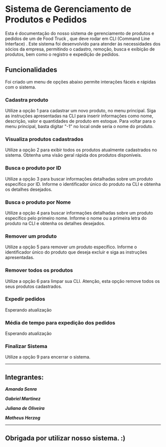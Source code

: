 # Sistema de Gerenciamento de Produtos e Pedidos
Esta é documentação do nosso sistema de gerenciamento de produtos e pedidos de um de Food Truck , que deve rodar em CLI (Command Line Interface) . 
Este sistema foi desenvolvido para atender às necessidades dos sócios da empresa, permitindo o cadastro, remoção, busca e exibição de produtos, bem como o registro e expedição de pedidos.

## Funcionalidades
Foi criado um menu de opções abaixo permite interações fáceis e rápidas com o sistema.

### Cadastra produto
Utilize a opção 1 para cadastrar um novo produto, no menu principal. Siga as instruções apresentadas na CLI para inserir informações como nome, descrição, valor e quantidades de produto em estoque.
Para voltar para o menu principal, basta digitar "-1" no local onde seria o nome do produto.

### Visualiza produtos cadastrados
Utilize a opção 2 para exibir todos os produtos atualmente cadastrados no sistema. Obtenha uma visão geral rápida dos produtos disponíveis.

### Busca o produto por ID
Utilize a opção 3 para buscar informações detalhadas sobre um produto específico por ID. Informe o identificador único do produto na CLI e obtenha os detalhes desejados.

### Busca o produto por Nome
Utilize a opção 4 para buscar informações detalhadas sobre um produto específico pelo primeiro nome. Informe o nome ou a primeira letra do produto na CLI e obtenha os detalhes desejados.

### Remover um produto
Utilize a opção 5 para remover um produto específico. Informe o identificador único do produto que deseja excluir e siga as instruções apresentadas.

### Remover todos os produtos
Utilize a opção 6 para limpar sua CLI. Atenção, esta opção remove todos os seus produtos cadastrados.

### Expedir pedidos
Esperando atualização

### Média de tempo para expedição dos pedidos
Esperando atualização

### Finalizar Sistema
Utilize a opção 9 para encerrar o sistema. 

---

## Integrantes:
***Amanda Senra***

***Gabriel Martinez***

***Juliana de Oliveira***

***Matheus Herzog***

---

## Obrigada por utilizar nosso sistema. :)

